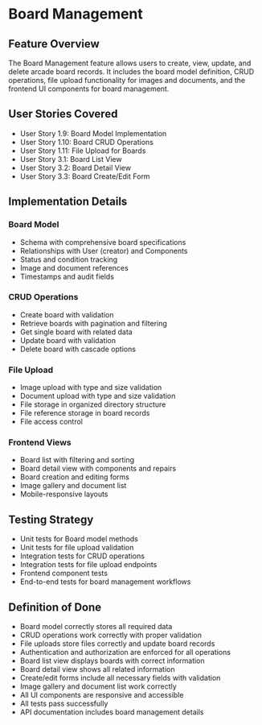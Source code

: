 # Board Management

## Feature Overview
The Board Management feature allows users to create, view, update, and delete arcade board records. It includes the board model definition, CRUD operations, file upload functionality for images and documents, and the frontend UI components for board management.

## User Stories Covered
- User Story 1.9: Board Model Implementation
- User Story 1.10: Board CRUD Operations
- User Story 1.11: File Upload for Boards
- User Story 3.1: Board List View
- User Story 3.2: Board Detail View
- User Story 3.3: Board Create/Edit Form

## Implementation Details

### Board Model
- Schema with comprehensive board specifications
- Relationships with User (creator) and Components
- Status and condition tracking
- Image and document references
- Timestamps and audit fields

### CRUD Operations
- Create board with validation
- Retrieve boards with pagination and filtering
- Get single board with related data
- Update board with validation
- Delete board with cascade options

### File Upload
- Image upload with type and size validation
- Document upload with type and size validation
- File storage in organized directory structure
- File reference storage in board records
- File access control

### Frontend Views
- Board list with filtering and sorting
- Board detail view with components and repairs
- Board creation and editing forms
- Image gallery and document list
- Mobile-responsive layouts

## Testing Strategy
- Unit tests for Board model methods
- Unit tests for file upload validation
- Integration tests for CRUD operations
- Integration tests for file upload endpoints
- Frontend component tests
- End-to-end tests for board management workflows

## Definition of Done
- Board model correctly stores all required data
- CRUD operations work correctly with proper validation
- File uploads store files correctly and update board records
- Authentication and authorization are enforced for all operations
- Board list view displays boards with correct information
- Board detail view shows all related information
- Create/edit forms include all necessary fields with validation
- Image gallery and document list work correctly
- All UI components are responsive and accessible
- All tests pass successfully
- API documentation includes board management details
